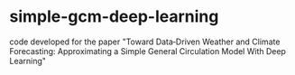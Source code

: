 # simple-gcm-deep-learning
code developed for the paper "Toward Data‐Driven Weather and Climate Forecasting: Approximating a Simple General Circulation Model With Deep Learning"
